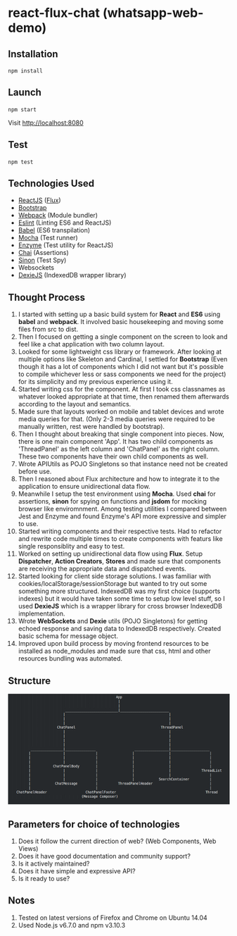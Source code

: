 # react-flux-chat (whatsapp-web-demo)

## Installation

``` 
npm install
```
## Launch

```
npm start
```
Visit [http://localhost:8080](http://localhost:8080) 
## Test
```
npm test
```
## Technologies Used
* [ReactJS](https://facebook.github.io/react/) ([Flux](https://facebook.github.io/flux/))
* [Bootstrap](http://getbootstrap.com/)
* [Webpack](https://webpack.github.io/) (Module bundler)
* [Eslint](http://eslint.org/) (Linting ES6 and ReactJS)
* [Babel](https://babeljs.io/) (ES6 transpilation)
* [Mocha](https://mochajs.org/) (Test runner)
* [Enzyme](http://airbnb.io/enzyme/) (Test utility for ReactJS)
* [Chai](http://chaijs.com/) (Assertions)
* [Sinon](http://sinonjs.org/) (Test Spy)
* Websockets
* [DexieJS](http://dexie.org/) (IndexedDB wrapper library)

## Thought Process
1. I started with setting up a basic build system for **React** and **ES6** using **babel** and **webpack**. It involved basic housekeeping and moving some files from src to dist. 
2. Then I focused on getting a single component on the screen to look and feel like a chat application with two column layout.
3. Looked for some lightweight css library or framework. After looking at multiple options like Skeleton and Cardinal, I settled for **Bootstrap** (Even though it has a lot of components which I did not want but it's possible to compile whichever less or sass components we need for the project) for its simplicity and my previous experience using it.
4. Started writing css for the component. At first I took css classnames as whatever looked appropriate at that time, then renamed them afterwards according to the layout and semantics.
5. Made sure that layouts worked on mobile and tablet devices and wrote media queries for that. (Only 2-3 media queries were required to be manually written, rest were handled by bootstrap).
6. Then I thought about breaking that single component into pieces. Now, there is one main component 'App'. It has two child components as 'ThreadPanel' as the left column and 'ChatPanel' as the right column. These two components have their own child components as well.
7. Wrote APIUtils as POJO Singletons so that instance need not be created before use.
8. Then I reasoned about Flux architecture and how to integrate it to the application to ensure unidirectional data flow.
9. Meanwhile I setup the test environment using **Mocha**. Used **chai** for assertions, **sinon** for spying on functions and **jsdom** for mocking browser like enviromnment. Among testing utilities I compared between Jest and Enzyme and found Enzyme's API more expressive and simpler to use.
10. Started writing components and their respective tests. Had to refactor and rewrite code multiple times to create components with featurs like single responsiblity and easy to test.
11. Worked on setting up unidirectional data flow using **Flux**. Setup **Dispatcher**, **Action Creators**, **Stores** and made sure that components are receiving the appropriate data and dispatched events.
12. Started looking for client side storage solutions. I was familiar with cookies/localStorage/sessionStorage but wanted to try out some something more structured. IndexedDB was my first choice (supports indexes) but it would have taken some time to setup low level stuff, so I used **DexieJS** which is a wrapper library for cross browser IndexedDB implementation.
13. Wrote **WebSockets** and **Dexie** utils (POJO Singletons) for getting echoed response and saving data to IndexedDB respectively. Created basic schema for message object.
14. Improved upon build process by moving frontend resources to be installed as node_modules and made sure that css, html and other resources bundling was automated.

## Structure
![React-Flux-Demo-Structure](https://github.com/tushararora/react-flux-chat/blob/master/structure.png "react-flux-chat structure")

## Parameters for choice of technologies
1. Does it follow the current direction of web? (Web Components, Web Views)
2. Does it have good documentation and community support?
3. Is it actively maintained?
4. Does it have simple and expressive API?
5. Is it ready to use?

## Notes
1. Tested on latest versions of Firefox and Chrome on Ubuntu 14.04
2. Used Node.js v6.7.0 and npm v3.10.3
